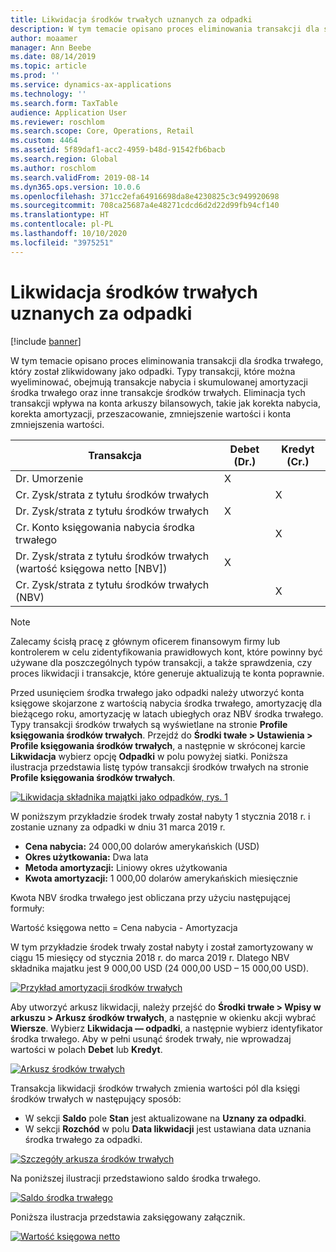 ```yaml
---
title: Likwidacja środków trwałych uznanych za odpadki
description: W tym temacie opisano proces eliminowania transakcji dla środka trwałego, który został zlikwidowany jako odpadki.
author: moaamer
manager: Ann Beebe
ms.date: 08/14/2019
ms.topic: article
ms.prod: ''
ms.service: dynamics-ax-applications
ms.technology: ''
ms.search.form: TaxTable
audience: Application User
ms.reviewer: roschlom
ms.search.scope: Core, Operations, Retail
ms.custom: 4464
ms.assetid: 5f89daf1-acc2-4959-b48d-91542fb6bacb
ms.search.region: Global
ms.author: roschlom
ms.search.validFrom: 2019-08-14
ms.dyn365.ops.version: 10.0.6
ms.openlocfilehash: 371cc2efa64916698da8e4230825c3c949920698
ms.sourcegitcommit: 708ca25687a4e48271cdcd6d2d22d99fb94cf140
ms.translationtype: HT
ms.contentlocale: pl-PL
ms.lasthandoff: 10/10/2020
ms.locfileid: "3975251"
---
```

# <a name="dispose-of-a-fixed-asset-as-scrap"></a>Likwidacja środków trwałych uznanych za odpadki

[!include [banner](../includes/banner.md)]

W tym temacie opisano proces eliminowania transakcji dla środka trwałego, który został zlikwidowany jako odpadki. Typy transakcji, które można wyeliminować, obejmują transakcje nabycia i skumulowanej amortyzacji środka trwałego oraz inne transakcje środków trwałych. Eliminacja tych transakcji wpływa na konta arkuszy bilansowych, takie jak korekta nabycia, korekta amortyzacji, przeszacowanie, zmniejszenie wartości i konta zmniejszenia wartości.

| Transakcja                                         | Debet (Dr.) | Kredyt (Cr.) |
|-----------------------------------------------------|-------------|--------------|
| Dr. Umorzenie                        | X           |              |
| Cr. Zysk/strata z tytułu środków trwałych                          |             | X            |
| Dr. Zysk/strata z tytułu środków trwałych                          | X           |              |
| Cr. Konto księgowania nabycia środka trwałego                 |             | X            |
| Dr. Zysk/strata z tytułu środków trwałych (wartość księgowa netto \[NBV\]) | X           |              |
| Cr. Zysk/strata z tytułu środków trwałych (NBV)                    |             | X            |

> [!NOTE]
> Zalecamy ścisłą pracę z głównym oficerem finansowym firmy lub kontrolerem w celu zidentyfikowania prawidłowych kont, które powinny być używane dla poszczególnych typów transakcji, a także sprawdzenia, czy proces likwidacji i transakcje, które generuje aktualizują te konta poprawnie.

Przed usunięciem środka trwałego jako odpadki należy utworzyć konta księgowe skojarzone z wartością nabycia środka trwałego, amortyzację dla bieżącego roku, amortyzację w latach ubiegłych oraz NBV środka trwałego. Typy transakcji środków trwałych są wyświetlane na stronie **Profile księgowania środków trwałych**. Przejdź do **Środki twałe \> Ustawienia \> Profile księgowania środków trwałych**, a następnie w skróconej karcie **Likwidacja** wybierz opcję **Odpadki** w polu powyżej siatki. Poniższa ilustracja przedstawia listę typów transakcji środków trwałych na stronie **Profile księgowania środków trwałych**.


[![Likwidacja składnika majątki jako odpadków, rys. 1](./media/Fixed_asset_Disposal_scrap_scenario_1.png)](./media/Fixed_asset_Disposal_scrap_scenario_1.png)

W poniższym przykładzie środek trwały został nabyty 1 stycznia 2018 r. i zostanie uznany za odpadki w dniu 31 marca 2019 r.

- **Cena nabycia:** 24 000,00 dolarów amerykańskich (USD)
- **Okres użytkowania:** Dwa lata
- **Metoda amortyzacji:** Liniowy okres użytkowania
- **Kwota amortyzacji:** 1 000,00 dolarów amerykańskich miesięcznie

Kwota NBV środka trwałego jest obliczana przy użyciu następującej formuły:

Wartość księgowa netto = Cena nabycia - Amortyzacja

W tym przykładzie środek trwały został nabyty i został zamortyzowany w ciągu 15 miesięcy od stycznia 2018 r. do marca 2019 r. Dlatego NBV składnika majatku jest 9 000,00 USD (24 000,00 USD – 15 000,00 USD).

[![Przykład amortyzacji środków trwałych](./media/Fixed_asset_Disposal_scrap_scenario_2.png)](./media/Fixed_asset_Disposal_scrap_scenario_2.png)


Aby utworzyć arkusz likwidacji, należy przejść do **Środki trwałe \> Wpisy w arkuszu \> Arkusz środków trwałych**, a następnie w okienku akcji wybrać **Wiersze**. Wybierz **Likwidacja — odpadki**, a następnie wybierz identyfikator środka trwałego. Aby w pełni usunąć środek trwały, nie wprowadzaj wartości w polach **Debet** lub **Kredyt**.

[![Arkusz środków trwałych](./media/Fixed_asset_Disposal_scrap_scenario_3.png)](./media/Fixed_asset_Disposal_scrap_scenario_3.png)

Transakcja likwidacji środków trwałych zmienia wartości pól dla księgi środków trwałych w następujący sposób:

- W sekcji **Saldo** pole **Stan** jest aktualizowane na **Uznany za odpadki**.
- W sekcji **Rozchód** w polu **Data likwidacji** jest ustawiana data uznania środka trwałego za odpadki.

[![Szczegóły arkusza środków trwałych](./media/Fixed_asset_Disposal_scrap_scenario_4.png)](./media/Fixed_asset_Disposal_scrap_scenario_4.png)

Na poniższej ilustracji przedstawiono saldo środka trwałego.

[![Saldo środka trwałego](./media/Fixed_asset_Disposal_scrap_scenario_5.png)](./media/Fixed_asset_Disposal_scrap_scenario_5.png)

Poniższa ilustracja przedstawia zaksięgowany załącznik.

[![Wartość księgowa netto](./media/Fixed_asset_Disposal_scrap_scenario_6.png)](./media/Fixed_asset_Disposal_scrap_scenario_6.png)
